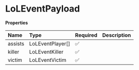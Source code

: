 # LoLEventPayload

**Properties**

| Name    | Type             | Required | Description |
| :------ | :--------------- | :------- | :---------- |
| assists | LoLEventPlayer[] | ✅       |             |
| killer  | LoLEventKiller   | ✅       |             |
| victim  | LoLEventVictim   | ✅       |             |

<!-- This file was generated by liblab | https://liblab.com/ -->
